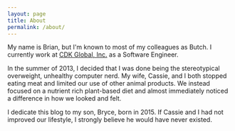 ```yaml
---
layout: page
title: About
permalink: /about/
---
```


My name is Brian, but I'm known to most of my colleagues as Butch. I currently work at [CDK Global, Inc.](http://www.cdkglobal.com) as a Software Engineer.

In the summer of 2013, I decided that I was done being the stereotypical overweight, unhealthy computer nerd. My wife, Cassie, and I both stopped eating meat and limited our use of other animal products. We instead focused on a nutrient rich plant-based diet and almost immediately noticed a difference in how we looked and felt.

I dedicate this blog to my son, Bryce, born in 2015. If Cassie and I had not improved our lifestyle, I strongly believe he would have never existed.
